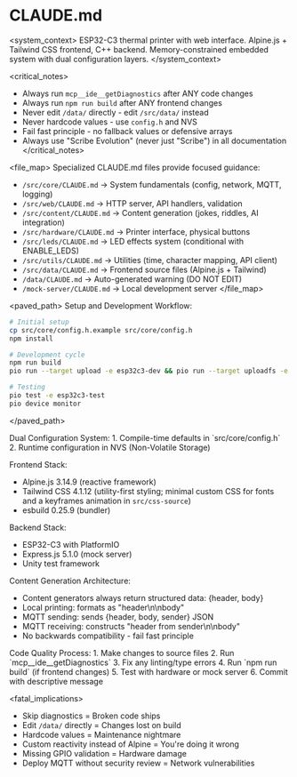 # CLAUDE.md

<system_context>
ESP32-C3 thermal printer with web interface. Alpine.js + Tailwind CSS frontend, C++ backend.
Memory-constrained embedded system with dual configuration layers.
</system_context>

<critical_notes>

- Always run `mcp__ide__getDiagnostics` after ANY code changes
- Always run `npm run build` after ANY frontend changes
- Never edit `/data/` directly - edit `/src/data/` instead
- Never hardcode values - use `config.h` and NVS
- Fail fast principle - no fallback values or defensive arrays
- Always use "Scribe Evolution" (never just "Scribe") in all documentation
  </critical_notes>

<file_map>
Specialized CLAUDE.md files provide focused guidance:

- `/src/core/CLAUDE.md` → System fundamentals (config, network, MQTT, logging)
- `/src/web/CLAUDE.md` → HTTP server, API handlers, validation
- `/src/content/CLAUDE.md` → Content generation (jokes, riddles, AI integration)
- `/src/hardware/CLAUDE.md` → Printer interface, physical buttons
- `/src/leds/CLAUDE.md` → LED effects system (conditional with ENABLE_LEDS)
- `/src/utils/CLAUDE.md` → Utilities (time, character mapping, API client)
- `/src/data/CLAUDE.md` → Frontend source files (Alpine.js + Tailwind)
- `/data/CLAUDE.md` → Auto-generated warning (DO NOT EDIT)
- `/mock-server/CLAUDE.md` → Local development server
  </file_map>

<paved_path>
Setup and Development Workflow:

```bash
# Initial setup
cp src/core/config.h.example src/core/config.h
npm install

# Development cycle
npm run build
pio run --target upload -e esp32c3-dev && pio run --target uploadfs -e esp32c3-dev

# Testing
pio test -e esp32c3-test
pio device monitor
```

</paved_path>

<patterns>
Dual Configuration System:
1. Compile-time defaults in `src/core/config.h`
2. Runtime configuration in NVS (Non-Volatile Storage)

Frontend Stack:

- Alpine.js 3.14.9 (reactive framework)
- Tailwind CSS 4.1.12 (utility-first styling; minimal custom CSS for fonts and a keyframes animation in `src/css-source`)
- esbuild 0.25.9 (bundler)

Backend Stack:

- ESP32-C3 with PlatformIO
- Express.js 5.1.0 (mock server)
- Unity test framework

Content Generation Architecture:

- Content generators always return structured data: {header, body}
- Local printing: formats as "header\n\nbody"
- MQTT sending: sends {header, body, sender} JSON
- MQTT receiving: constructs "header from sender\n\nbody"
- No backwards compatibility - fail fast principle
  </patterns>

<workflow>
Code Quality Process:
1. Make changes to source files
2. Run `mcp__ide__getDiagnostics` 
3. Fix any linting/type errors
4. Run `npm run build` (if frontend changes)
5. Test with hardware or mock server
6. Commit with descriptive message
</workflow>

<fatal_implications>

- Skip diagnostics = Broken code ships
- Edit `/data/` directly = Changes lost on build
- Hardcode values = Maintenance nightmare
- Custom reactivity instead of Alpine = You're doing it wrong
- Missing GPIO validation = Hardware damage
- Deploy MQTT without security review = Network vulnerabilities
